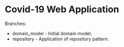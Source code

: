 # Covid-19 Web Application

Branches:
- domain_model - Initial domain model.
- repository   - Application of repository pattern.